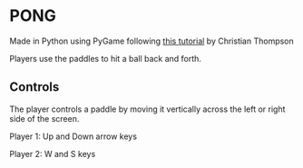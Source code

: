 # PONG
Made in Python using PyGame following [this tutorial](https://youtu.be/XGf2GcyHPhc) by Christian Thompson 

Players use the paddles to hit a ball back and forth.

## Controls
The player controls a paddle by moving it vertically across the left or right side of the screen. 

Player 1: Up and Down arrow keys

Player 2: W and S keys
